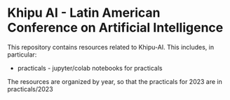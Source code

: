 # Khipu AI - Latin American Conference on Artificial Intelligence

This repository contains resources related to Khipu-AI. This includes, in particular:
* practicals - jupyter/colab notebooks for practicals

The resources are organized by year, so that the practicals for 2023 are in practicals/2023
